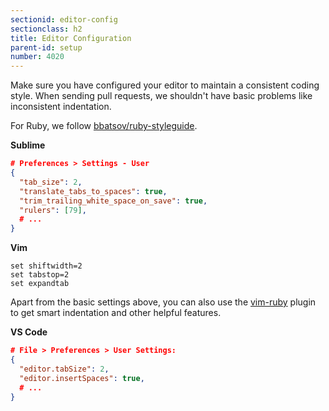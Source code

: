 ```yaml
---
sectionid: editor-config
sectionclass: h2
title: Editor Configuration
parent-id: setup
number: 4020
---
```


Make sure you have configured your editor to maintain a consistent coding style. When sending pull requests, we shouldn't have basic problems like inconsistent indentation.

For Ruby, we follow [bbatsov/ruby-styleguide](https://github.com/bbatsov/ruby-style-guide#source-code-layout).

**Sublime**

```json
# Preferences > Settings - User
{
  "tab_size": 2,
  "translate_tabs_to_spaces": true,
  "trim_trailing_white_space_on_save": true,
  "rulers": [79],
  # ...
}
```

**Vim**

```vimscript
set shiftwidth=2
set tabstop=2
set expandtab
```

Apart from the basic settings above, you can also use the [vim-ruby](https://github.com/vim-ruby/vim-ruby) plugin to get smart indentation and other helpful features.

**VS Code**

```json
# File > Preferences > User Settings:
{
  "editor.tabSize": 2,
  "editor.insertSpaces": true,
  # ...
}
```
